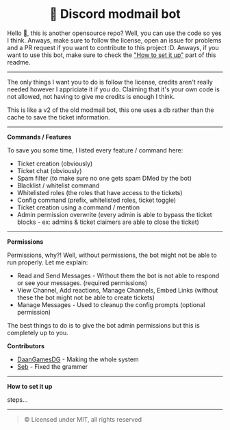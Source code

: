 <h1 align="center">🎫 Discord modmail bot</h1>

Hello 👋, this is another opensource repo? Well, you can use the code so yes I think.
Anways, make sure to follow the license, open an issue for problems and a PR request if you want to contribute to this project :D. Anways, if you want to use this bot, make sure to check the ["How to set it up"](https://github.com/daangamesdg/) part of this readme.

---

The only things I want you to do is follow the license, credits aren't really needed however I appriciate it if you do. Claiming that it's your own code is not allowed, not having to give me credits is enough I think.

This is like a v2 of the old modmail bot, this one uses a db rather than the cache to save the ticket information.

---

**Commands / Features**

To save you some time, I listed every feature / command here:

- Ticket creation (obviously)
- Ticket chat (obviously)
- Spam filter (to make sure no one gets spam DMed by the bot)
- Blacklist / whitelist command
- Whitelisted roles (the roles that have access to the tickets)
- Config command (prefix, whitelisted roles, ticket toggle)
- Ticket creation using a command / mention
- Admin permission overwrite (every admin is able to bypass the ticket blocks - ex: admins & ticket claimers are able to close the ticket)

---

**Permissions**

Permissions, why?! Well, without permissions, the bot might not be able to run properly. Let me explain:

- Read and Send Messages - Without them the bot is not able to respond or see your messages. (required permissions)
- View Channel, Add reactions, Manage Channels, Embed Links (without these the bot might not be able to create tickets)
- Manage Messages - Used to cleanup the config prompts (optional permission)

The best things to do is to give the bot admin permissions but this is completely up to you.

**Contributors**

- [DaanGamesDG](https://github.com/daangamesdg/) - Making the whole system
- [Seb](https://github.com/sebjensen) - Fixed the grammer

---

**How to set it up**

steps...

---

> © Licensed under MIT, all rights reserved
